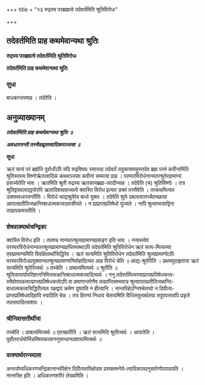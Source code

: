 +++
title = "१३ रुद्रस्य परब्रह्मत्वे तदेवर्तमिति श्रुतिविरोधः"

+++


## तदेवर्तमिति प्राह कथमेवान्यथा श्रुतिः

**रुद्रस्य परब्रह्मत्वे तदेवर्तमिति श्रुतिविरोधः**

**तदेवर्तमिति प्राह कथमेवान्यथा श्रुतिः**

### **सुधा**

बाधकान्तरमाह । तदेवेति ।

## **अनुव्याख्यानम्**

***तदेवर्तमिति प्राह कथमेवान्यथा श्रुतिः ॥***

***अवधारयन्ती तस्यैवह्यृतत्वादिकमञ्जसा ॥***

**सुधा**

ऋतं सत्यं परं ब्रह्मेति पूर्वार्धोऽपि यदि रुद्रविषयः स्यात्तदा तदेवर्तं तदुसत्यमाहुस्तदेव ब्रह्म परमं कवीनामिति श्रुतिस्तस्य विष्णोर्ऋतत्वादिकं कथमञ्जसा कवीनां सम्मत्या प्राह । परम्परविरोधेनान्यतरश्रुतेरप्रामाण्यं प्रसज्येतेति भावः । ऋतमिति श्रुती रुद्रस्य ऋतसत्यब्रह्म-त्वादीन्याह । तदेवेति (च) श्रुतिर्विष्णोः । तत्र श्रुतिद्वयवलाद्द्वयोरपि ऋतादिशब्दवाच्यत्वे क्वास्ति विरोध इत्यत उक्तं तस्यैवेति । तत्कथमित्यत उक्तमवधारयन्तीति । विरोधे चाद्यश्रुतेरेव बाधो युक्तः । तदेवेति श्रुतेः प्रबलत्वात्तच्चैतच्छत्या आपातप्रतीतिजभ्रान्तिबाधात्मकत्वादवसीयते । न ह्यप्राप्तप्रतिषेधो युज्यते । नापि श्रुत्याभासाद्विना तत्प्रापकमस्तीति ।

### **शेषवाक्यार्थचन्द्रिका**

क्वास्ति विरोध इति । ततश्च नान्यतरश्रुत्यप्रामाण्यप्रसङ्ग इति भावः । नन्वस्त्वेवं परस्परविरोधेनान्यतरश्रुत्यप्रामाण्यप्राप्तिस्तथाऽपि तदेवर्तमिति श्रुतिविरोधेन ऋतं सत्य-मित्यस्या एवाप्रामाण्यमिति विवक्षितार्थासिद्धिरेव । ऋतं सत्यमिति श्रुतिविरोधेन तदेवर्तमिति श्रुत्यप्रामाण्येऽपि परस्परविरोधप्रयुक्तान्यतश्रुत्यप्रामाण्यनिर्वाहादित्यत आह विरोधे चेति ॥ आद्य-श्रुतेरिति । प्रथममुदाहृताया ऋतं सत्यमिति श्रुतेरित्यर्थः ॥ तच्चेति । प्राबल्यमित्यर्थः ॥ श्रुतीति ॥ श्रुतितात्पर्यापरिज्ञाननिमित्तकभ्रान्तिबाधात्मकत्वादित्यर्थः । ननु तदेवर्तमित्यस्याप्राप्तप्रतिषेधकत्व-स्यैवोपपन्नत्वात्प्राप्तप्रतिषेधकत्वेऽपि वा प्रमाणान्तरेणैव तत्प्राप्तिसम्भवान्न श्रुत्यापातप्रतीतिजभ्रान्ति-बाधात्मकत्वसिद्धिरीत्यतः पक्षद्वयं क्रमेण दूषयति न हीत्यानि । नान्तरिक्षेऽग्निश्चेतव्यो न दिवीत्य-प्राप्तप्रतिषेधवदिहापि स्यादिति चेन्न । तत्र हिरण्यं निधाय चेतव्यमिति विधिस्तुत्यर्थतया तदुपपत्तावपि प्रकृते तदभावादित्याशयः ।

### **श्रीनिवासतीर्थीया**

तच्चेति । प्राबल्यमित्यर्थः ॥ एतच्छतीति । ऋतं सत्यमिति श्रुतीत्यर्थः । आपातेति । पूर्वोतरार्धयोर्भिन्नविषयकत्वाननुसन्धानदशायामित्यर्थः ॥

### **वाक्यार्थरत्नमाला**

अन्तर्याम्यधिकरणचन्द्रिकानान्तरिक्षेन दिदीत्यतरिक्षोदाव प्रसक्तमनेये-त्यादिकातदनुसारेणोपपादयति । नान्तरिक्ष इति । अधिकरणशरीरं लेख्यमिति ।

